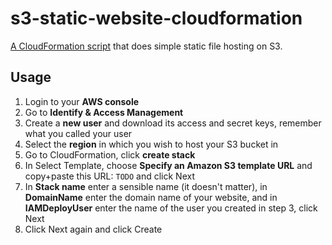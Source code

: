 # s3-static-website-cloudformation

[A CloudFormation script](https://raw.githubusercontent.com/matthew-andrews/static-website-cloudformation/master/stack.json) that does simple static file hosting on S3.

## Usage

1. Login to your **AWS console**
1. Go to **Identify & Access Management**
1. Create a **new user** and download its access and secret keys, remember what you called your user
1. Select the **region** in which you wish to host your S3 bucket in
1. Go to CloudFormation, click **create stack**
1. In Select Template, choose **Specify an Amazon S3 template URL** and copy+paste this URL: `TODO` and click Next
1. In **Stack name** enter a sensible name (it doesn't matter), in **DomainName** enter the domain name of your website, and in **IAMDeployUser** enter the name of the user you created in step 3, click Next
1. Click Next again and click Create
